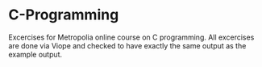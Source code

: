 # C-Programming
Excercises for Metropolia online course on C programming. All excercises are done via Viope and checked to have exactly the same output as the example output.
